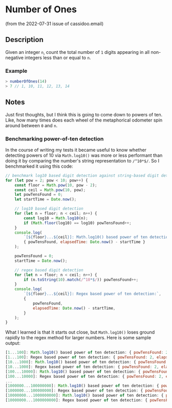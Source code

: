 # Number of Ones

(from the 2022-07-31 issue of cassidoo.email)

## Description

Given an integer `n`, count the total number of `1` digits appearing in all non-negative integers less than or equal to `n`.

### Example

```js
> numberOfOnes(14)
> 7 // 1, 10, 11, 12, 13, 14
```

## Notes

Just first thoughts, but I think this is going to come down to powers of ten. Like, how many times does each wheel of the metaphorical odometer spin around between `0` and `n`.

### Benchmarking power-of-ten detection

In the course of writing my tests it became useful to know whether detecting powers of 10 via `Math.log10()` was more or less performant than doing it by comparing the number's string representation to `/^10*$/`. So I benchmarked it using this code:

```js
// benchmark log10 based digit detection against string-based digit detection
for (let pow = 2; pow < 10; pow++) {
    const floor = Math.pow(10, pow - 2);
    const ceil = Math.pow(10, pow);
    let powTensFound = 0;
    let startTime = Date.now();

    // log10 based digit detection
    for (let n = floor; n < ceil; n++) {
        const log10 = Math.log10(n);
        if (Math.floor(log10) == log10) powTensFound++;
    }
    console.log(
        `[${floor}...${ceil}]: Math.log10() based power of ten detection:`,
        { powTensFound, elapsedTime: Date.now() - startTime }
    );

    powTensFound = 0;
    startTime = Date.now();

    // regex based digit detection
    for (let n = floor; n < ceil; n++) {
        if (n.toString(10).match(/^10*$/)) powTensFound++;
    }
    console.log(
        `[${floor}...${ceil}]: Regex based power of ten detection:`,
        {
            powTensFound,
            elapsedTime: Date.now() - startTime,
        }
    );
}
```

What I learned is that it starts out close, but `Math.log10()` loses ground rapidly to the regex method for larger numbers. Here is some sample output:

```js
[1...100]: Math.log10() based power of ten detection: { powTensFound: 2, elapsedTime: 0 }
[1...100]: Regex based power of ten detection: { powTensFound: 2, elapsedTime: 0 }
[10...1000]: Math.log10() based power of ten detection: { powTensFound: 2, elapsedTime: 1 }
[10...1000]: Regex based power of ten detection: { powTensFound: 2, elapsedTime: 0 }
[100...10000]: Math.log10() based power of ten detection: { powTensFound: 2, elapsedTime: 4 }
[100...10000]: Regex based power of ten detection: { powTensFound: 2, elapsedTime: 1 }
...
[1000000...100000000]: Math.log10() based power of ten detection: { powTensFound: 2, elapsedTime: 33851 }
[1000000...100000000]: Regex based power of ten detection: { powTensFound: 2, elapsedTime: 7541 }
[10000000...1000000000]: Math.log10() based power of ten detection: { powTensFound: 2, elapsedTime: 342870 }
[10000000...1000000000]: Regex based power of ten detection: { powTensFound: 2, elapsedTime: 75020 }
```
